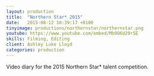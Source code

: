 ```yaml
---
layout: production
title:  "Northern Star* 2015"
date:   2015-08-12 10:39:17 +0100
tinyimage: productions/northernstar/northernstar.png
youtube: https://www.youtube.com/embed/Mb9O6U29rSE
skills: Filming, Editing
client: Ashley Luke Lloyd
categories: production
---
```

<!--The date is in american format, sorry!-->
<!--For the youtube link, copy from the videos page, an example would be 'https://www.youtube.com/embed/rT26VIe_VBQ'-->
<!-- Tinyimage must be 500 x 500 pixels, make background transparent (looks better but optional), url is from the /images directory -->
<!-- Write the description below, no character limit -->

Video diary for the 2015 Northern Star* talent competition.